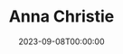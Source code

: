 ---
title: Anna Christie
date: 2023-09-08T00:00:00
opening_date: 1967-01-21
closing_date: 1967-01-28
layout: productions
playbill:
Theatre: Theatre Jacksonville
Venue: Little Theatre
cast:
- Johnny-The-Priest: Richard A. Bloodgood
- Two Longshoremen: Robert Smith
- A Girl: Bob Starr
- A Postman: Sara Jo Berman
- Larry: Marshall Nazworth
- Chris Christopherson: Wade Popwell
- Simeon Winthrop: Norman Howard
- Marthy Owen: Terry McIntire
- Anna Christopherson: Doreen Madden
- Mat Burke: Thomas O'Hagan
crew:
- Director: George Ballis
- Scenic Production: Larry Riddle
- Stage Manager: Gil Gimbel
- Assistant Stage Manager: Sara Jo Berman
- Costumes:
  - Gwen Nearhoof
  - Gert Berman
- Properties: Sara Jo Berman
- Make-up:
  - Marcy Massaniso
  - Robert L. Smith
- Lighting: Al Gimbel
- Sound:
  - Nancy Keller
  - Helen Roberts
- Scenery:
  - Al Gimbel
  - Walter Quattlebaum
  - David Witten
  - Charles Vance
  - Marshall Nazworth
  - Sara Jo Berman
  - Hal Nearhoof
- About the Cast notes: Jean Goodman
understudies:
orchestra:
---